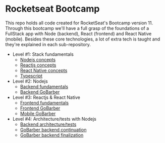 # Rocketseat Bootcamp

This repo holds all code created for RocketSeat's Bootcamp version 11. Through this bootcamp we'll have a full grasp of the foundations of a FullStack app with Node (backend), React (frontend) and React Native (mobile). Besides these core technologies, a lot of extra tech is taught and they're explained in each sub-repository.

- Level #1: Stack fundamentals
  - [Nodejs concepts](level1/backend)
  - [Reactjs concepts](level1/frontend)
  - [React Native concepts](level1/mobile)
  - [Typescript](level1/typescript)
- Level #2: Nodejs
  - [Backend fundamentals](level2/backend-fundamentals)
  - [Backend GoBarber](level2/backend-gobarber)
- Level #3: Reactjs & React Native
  - [Frontend fundamentals](level3/frontend-fundamentals)
  - [Frontend GoBarber](level3/frontend-gobarber)
  - [Mobile GoBarber](level3/mobile-gobarber)
- Level #4: Architecture/tests with Nodejs
  - [Backend architecture/tests](level4/backend-tests)
  - [GoBarber backend continuation](level4/backend-gobarber-continuation)
  - [GoBarber backend finalization](level4/backend-gobarber-finalize)

